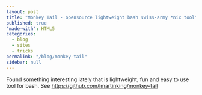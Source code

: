 ```yaml
---
layout: post
title: "Monkey Tail - opensource lightweight bash swiss-army *nix tool"
published: true
"made-with": HTML5
categories: 
  - blog
  - sites
  - tricks
permalink: "/blog/monkey-tail"
sidebar: null
---
```


Found something interesting lately that is lightweight, fun and easy to use tool for bash. See https://github.com/lmartinking/monkey-tail


<!-- TODO: add framework in-line -->